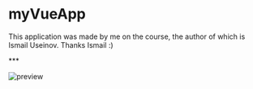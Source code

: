 # myVueApp

<p>This application was made by me on the course, the author of which is Ismail Useinov.
Thanks Ismail :)</p>
***

![preview](https://user-images.githubusercontent.com/112633766/204765749-7b4fe3d9-00d3-4848-bd63-1db0c67ba0ec.png)
